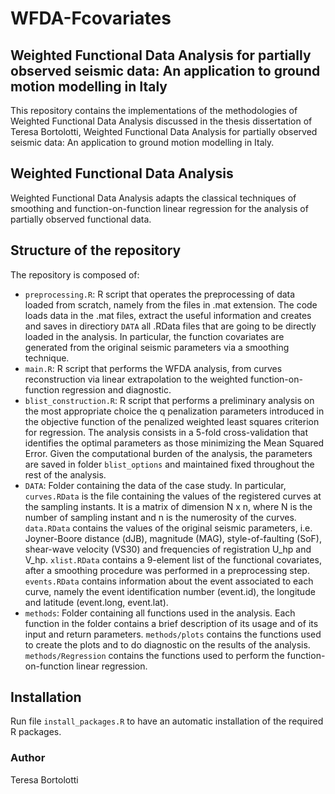 # WFDA-Fcovariates

## Weighted Functional Data Analysis for partially observed seismic data: An application to ground motion modelling in Italy

This repository contains the implementations of the methodologies of Weighted Functional Data Analysis discussed in the thesis dissertation of Teresa Bortolotti, Weighted Functional Data Analysis for partially observed seismic data: An application to ground motion modelling in Italy.

## Weighted Functional Data Analysis
Weighted Functional Data Analysis adapts the classical techniques of smoothing and function-on-function linear regression for the analysis of partially observed
functional data.

## Structure of the repository
The repository is composed of:
* `preprocessing.R`: R script that operates the preprocessing of data loaded from scratch, namely from the files in .mat extension. The code loads data in the .mat files, extract the useful information and creates and saves in directiory `DATA` all .RData files that are going to be directly loaded in the analysis. In particular, the function covariates are generated from the original seismic parameters via a smoothing technique.
* `main.R`: R script that performs the WFDA analysis, from curves reconstruction via linear extrapolation to the weighted function-on-function regression and diagnostic.
* `blist_construction.R`: R script that performs a preliminary analysis on the most appropriate choice the q penalization parameters introduced in the objective function of the penalized weighted least squares criterion for regression. The analysis consists in a 5-fold cross-validation that identifies the optimal parameters as those minimizing the Mean Squared Error. Given the computational burden of the analysis, the parameters are saved in folder `blist_options` and maintained fixed throughout the rest of the analysis.
* `DATA`: Folder containing the data of the case study. In particular, `curves.RData` is the file containing the values of the registered curves at the sampling instants. It is a matrix of dimension N x n, where N is the number of sampling instant and n is the numerosity of the curves. `data.RData` contains the values of the original seismic parameters, i.e. Joyner-Boore distance (dJB), magnitude (MAG), style-of-faulting (SoF), shear-wave velocity (VS30) and frequencies of registration U_hp and V_hp. `xlist.RData` contains a 9-element list of the functional covariates, after a smoothing procedure was performed in a preprocessing step. `events.RData` contains information about the event associated to each curve, namely the event identification number (event.id), the longitude and latitude (event.long, event.lat).
* `methods`: Folder containing all functions used in the analysis. Each function in the folder contains a brief description of its usage and of its input and return parameters.  `methods/plots` contains the functions used to create the plots and to do diagnostic on the results of the analysis. `methods/Regression` contains the functions used to perform the function-on-function linear regression.

## Installation

Run file `install_packages.R` to have an automatic installation of the required R packages.

### Author
Teresa Bortolotti
